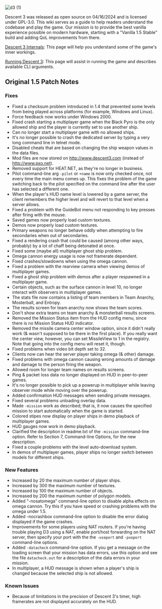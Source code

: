 ![d3 (1)](https://github.com/DescentDevelopers/Descent3/assets/47716344/c38d1547-8c0e-49b9-ac65-24423d2d5a09)

Descent 3 was released as open source on 04/16/2024 and is licensed under GPL-3.0. This wiki serves as a guide to help readers understand the codebase and play the game. Our mission is to provide the best vanilla experience possible on modern hardware, starting with a "Vanilla 1.5 Stable" build and adding QoL improvements from there.

[Descent 3 Internals](https://github.com/DescentDevelopers/Descent3/wiki/Descent-3-Internals): This page will help you understand some of the game's inner workings.

[Running Descent 3](https://github.com/DescentDevelopers/Descent3/wiki/Running-Descent-3): This page will assist in running the game and describes available CLI arguments.

## Original 1.5 Patch Notes
### Fixes

- Fixed a checksum problem introduced in 1.4 that prevented some levels from being played across platforms (for example, Windows and Linux).
- Force feedback now works under Windows 2000.
- Fixed crash starting a multiplayer game when the Black Pyro is the only allowed ship and the player is currently set to use another ship.
- Can no longer start a multiplayer game with no allowed ships.
- It's no longer possible to crash the dedicated server by typing a very long command line in telnet mode.
- Disabled cheats that are based on changing the ship weapon values in the data files.
- Mod files are now stored on http://www.descent3.com (instead of http://www.pxo.net).
- Removed support for HEAT.NET, as they're no longer in business.
- Pilot command-line arg `-pilot` or `+name` is now only checked once, not every time the main menu comes up. This fixes the problem of the game switching back to the pilot specified on the command line after the user has selected a different one.
- When the player's HUD name level is lowered by a game server, the client remembers the higher level and will revert to that level when a server allows.
- Fixed a problem with the GuideBot menu not responding to key presses after firing with the mouse.
- Saved games now properly load custom textures.
- Demos now properly load custom textures.
- Primary weapons no longer behave oddly when attempting to fire secondaries when out of secondaries.
- Fixed a rendering crash that could be caused (among other ways, probably) by a lot of chaff being detonated at once.
- Fixed some (maybe all) multiplayer ghost ship problem.
- Omega cannon energy usage is now not framerate dependent.
- Fixed crashes/slowdowns when using the omega cannon.
- Fixed a problem with the rearview camera when viewing demos of multiplayer games.
- Fixed a ghost ship problem with demos after a player respawned in a multiplayer game.
- Certain objects, such as the surface cannon in level 10, no longer interact with observers in multiplayer games.
- The stats file now contains a listing of team members in Team Anarchy, Mosterball, and Entropy.
- The results screen for team anarchy now shows the team scores.
- Don't show extra teams on team anarchy & monsterball results screens.
- Removed the Mission Status item from the HUD config menu, since there is no Mission Status HUD indicator.
- Removed the missile camera center window option, since it didn't really work (& wasn't supposed to be there in the first place). If you really want the center view, however, you can set MissileView to 1 in the registry. Note that going into the config menu will reset it, though.
- Fixed problems when video bit depth set to 32.
- Clients now can hear the server player taking omega (& other) damage.
- Fixed problems with omega cannon causing wrong amounts of damage and damage to the person firing the weapon.
- Allowed room for longer team names on results screens.
- Ping & packet loss data no longer displayed on HUD in peer-to-peer games.
- It's no longer possible to pick up a powerup in multiplayer while leaving observer mode while moving over the powerup.
- Added confirmation HUD messages when sending private messages.
- Fixed several problems unloading overlay data.
- Made `-mission` work as described; that is, it now causes the specified mission to start automatically when the game is started.
- Colored stipes now display on player ships in demo playback of multiplayer games.
- HUD gauges now work in demo playback.
- Clarified the description in readme.txt of the `-mission` command-line option. Refer to Section 7, Command-line Options, for the new description.
- Fixed a couple problems with the level auto-download system.
- In demos of multiplayer games, player ships no longer switch between models for different ships.

### New Features
- Increased by 20 the maximum number of player ships.
- Increased by 300 the maximum number of textures.
- Increased by 100 the maximum number of objects.
- Increased by 200 the maximum number of polygon models.
- Added "-nosatomega" command-line option to disable alpha effects on omega cannon. Try this if you have speed or crashing
problems with the omega under 1.5.
- Added -nocrashbox command-line option to disable the error dialog displayed if the game crashes.
- Improvements for some players using NAT routers. If you're having trouble playing D3 using a NAT, enable port/host forwarding on the NAT server, then specify your port with the the `-useport` and `-pxoport` command-line options.
- Added `-datacheck` command-line option. If you get a message on the loading screen that your mission has data errors, use this option and see the file `datacheck.out` for a description of the data errors in your mission.
- In multiplayer, a HUD message is shown when a player's ship is changed because the selected ship is not allowed.

### Known Issues
- Because of limitations in the precision of Descent 3's timer, high framerates are not displayed accurately on the HUD.